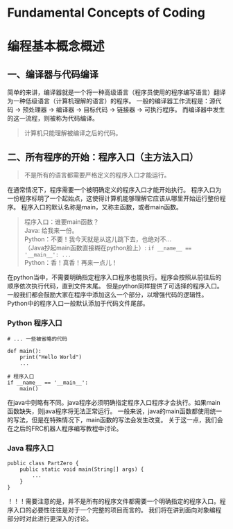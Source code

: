 # Fundamental Concepts of Coding
# 编程基本概念概述

## 一、编译器与代码编译
简单的来讲，编译器就是一个将一种高级语言（程序员使用的程序编写语言）翻译为一种低级语言（计算机理解的语言）的程序。
一般的编译器工作流程是：源代码 -> 预处理器 -> 编译器 -> 目标代码 -> 链接器 -> 可执行程序。
而编译器中发生的这一流程，则被称为代码编译。
> 计算机只能理解被编译之后的代码。

## 二、所有程序的开始：程序入口（主方法入口）
> 不是所有的语言都需要严格定义的程序入口才能运行。

在通常情况下，程序需要一个被明确定义的程序入口才能开始执行。
程序入口为一份程序标明了一个起始点，这使得计算机能够理解它应该从哪里开始运行整份程序。
程序入口的默认名称是main，又称主函数，或者main函数。

> 程序入口：谁要main函数？
> <br> Java: 给我来一份。
> <br>Python：不要！我今天就是从这儿跳下去，也绝对不...
<br>（Java抄起main函数直接糊在python脸上）: `if __name__ == '__main__': ...`
> <br>Python：香！真香！再来一点儿！

在python当中，不需要明确指定程序入口程序也能执行。程序会按照从前往后的顺序依次执行代码，直到文件末尾。
但是python同样提供了可选择的程序入口。一般我们都会鼓励大家在程序中添加这么一个部分，以增强代码的逻辑性。
Python中的程序入口一般默认添加于代码文件尾部。

### Python 程序入口
```
# ... 一些被省略的代码

def main():
    print("Hello World")
    ...

# 程序入口
if __name__ == '__main__':
    main()
```

在java中则略有不同。java程序必须明确指定程序入口程序才会执行。如果main函数缺失，则java程序将无法正常运行。
一般来说，java的main函数都使用统一的写法，但是在特殊情况下，main函数的写法会发生改变。
关于这一点，我们会在之后的FRC机器人程序编写教程中讨论。

### Java 程序入口
```
public class PartZero {
    public static void main(String[] args) {
        ...
    }
}
```

！！！需要注意的是，并不是所有的程序文件都需要一个明确指定的程序入口。程序入口的必要性往往是对于一个完整的项目而言的。
我们将在讲到面向对象编程部分时对此进行更深入的讨论。
